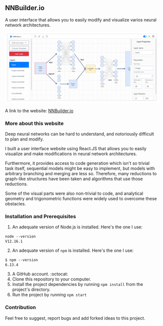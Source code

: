 ## NNBuilder.io

A user interface that allows you to easily modify and visualize varios neural network architectures.

<p align="center">
	<img src="demo.png" width="740" />
</p>

A link to the website: [NNBuilder.io](https://nnbuilder.io)

### More about this website

Deep neural networks can be hard to understand, and notoriously difficult to plan and modify.

I built a user interface website using React.JS that allows you to easily visualize and make modifications in neural network architectures.

Furthermore, it provides access to code generation which isn't so trivial task itself, sequential models might be easy to implement, but models with arbitrary branching and merging are less so. Therefore, many reductions to graph-like structures have been taken and algorithms that use those reductions.

Some of the visual parts were also non-trivial to code, and analytical geometry and trigonometric functions were widely used to overcome these obstacles.

### Installation and Prerequisites

1. An adequate version of Node.js is installed. Here's the one I use:
```
node --version
V12.16.1
```

2. An adequate version of `npm` is installed. Here's the one I use:
```
$ npm --version
6.13.4
```

3. A GitHub account. :octocat:
4. Clone this repository to your computer.
5. Install the project dependencies by running `npm install` from the project's directory.
6. Run the project by running `npm start`

### Contribution
Feel free to suggest, report bugs and add forked ideas to this project.